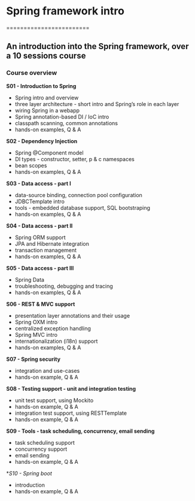 # Spring framework intro
========================

## An introduction into the Spring framework, over a 10 sessions course

### Course overview

**S01 - Introduction to Spring**
 * Spring intro and overview
 * three layer architecture - short intro and Spring’s role in each layer
 * wiring Spring in a webapp
 * Spring annotation-based DI / IoC intro
 * classpath scanning, common annotations
 * hands-on examples, Q & A

**S02 - Dependency Injection**
 * Spring @Component model
 * DI types - constructor, setter, p & c namespaces
 * bean scopes
 * hands-on examples, Q & A

**S03 - Data access - part I**
 * data-source binding, connection pool configuration
 * JDBCTemplate intro
 * tools - embedded database support, SQL bootstraping
 * hands-on examples, Q & A

**S04 - Data access - part II**
 * Spring ORM support
 * JPA and Hibernate integration
 * transaction management
 * hands-on examples, Q & A

**S05 - Data access - part III**
 * Spring Data
 * troubleshooting, debugging and tracing
 * hands-on examples, Q & A

**S06 - REST & MVC support**
 * presentation layer annotations and their usage
 * Spring OXM intro
 * centralized exception handling
 * Spring MVC intro
 * internationalization (i18n) support
 * hands-on examples, Q & A

**S07 - Spring security**
 * integration and use-cases
 * hands-on example, Q & A

**S08 - Testing support - unit and integration testing**
 * unit test support, using Mockito
 * hands-on example, Q & A
 * integration test support, using RESTTemplate
 * hands-on example, Q & A

**S09 - Tools - task scheduling, concurrency, email sending**
 * task scheduling support
 * concurrency support
 * email sending
 * hands-on example, Q & A

**S10 - Spring boot*
 * introduction
 * hands-on example, Q & A